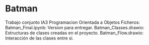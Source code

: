# Batman
Trabajo conjunto IA3 Programacion Orientada a Objetos
Ficheros:
Batman_Final.ipynb: Version para entregar.
Batman_Classes.drawio: Estructuras de clases creadas en el proyecto.
Batman_Flow.drawio: Interacción de las clases entre si.
